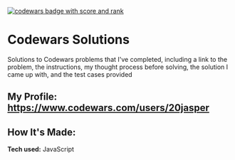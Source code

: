 <a href="https://www.codewars.com/users/20jasper"><img src="https://www.codewars.com/users/20jasper/badges/large" alt="codewars badge with score and rank"></a>

# Codewars Solutions
Solutions to Codewars problems that I've completed, including a link to the problem, the instructions, my thought process before solving, the solution I came up with, and the test cases provided

## My Profile: https://www.codewars.com/users/20jasper

## How It's Made:

**Tech used:** JavaScript
